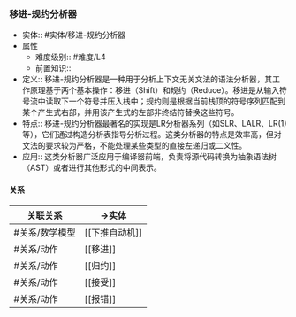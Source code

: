 ###  移进-规约分析器 
- 实体:: #实体/移进-规约分析器 
- 属性
	- 难度级别:: #难度/L4 
	- 前置知识::
- 定义:: 移进-规约分析器是一种用于分析上下文无关文法的语法分析器，其工作原理基于两个基本操作：移进（Shift）和规约（Reduce）。移进是从输入符号流中读取下一个符号并压入栈中；规约则是根据当前栈顶的符号序列匹配到某个产生式右部，并用该产生式的左部非终结符替换这些符号。
- 特点::  移进-规约分析器最著名的实现是LR分析器系列（如SLR、LALR、LR(1)等），它们通过构造分析表指导分析过程。这类分析器的特点是效率高，但对文法的要求较为严格，不能处理某些类型的直接左递归或二义性。
- 应用:: 这类分析器广泛应用于编译器前端，负责将源代码转换为抽象语法树（AST）或者进行其他形式的中间表示。
#### 关系
| 关联关系 | ->实体 |
| ---- | ---- |
| #关系/数学模型 | [[下推自动机]] |
| #关系/动作 | [[移进]] |
| #关系/动作 | [[归约]] |
| #关系/动作 | [[接受]] |
| #关系/动作 | [[报错]] |
